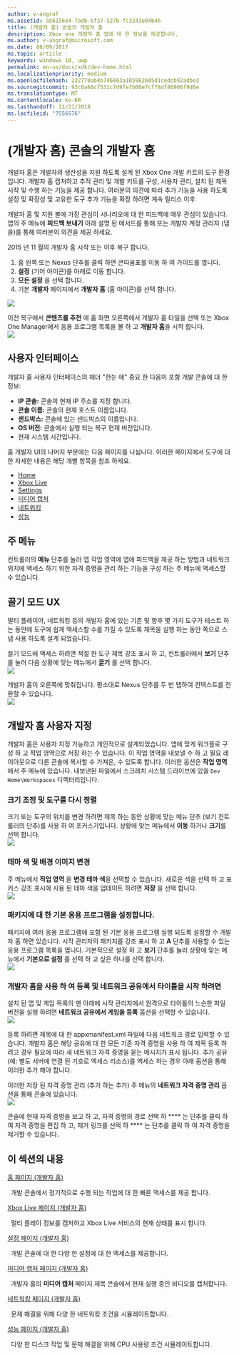 ```yaml
---
author: v-angraf
ms.assetid: a56156e4-7adb-bf37-527b-fc3243e04b46
title: (개발자 홈) 콘솔의 개발자 홈
description: Xbox one 개발자 홈 앱에 대 한 정보를 제공합니다.
ms.author: v-angraf@microsoft.com
ms.date: 08/09/2017
ms.topic: article
keywords: windows 10, uwp
permalink: en-us/docs/xdk/dev-home.html
ms.localizationpriority: medium
ms.openlocfilehash: 232770ab4b746663a105982605d1cedcb92adbe3
ms.sourcegitcommit: 93c0a60cf531c7d9fe7b00e7cf78df86906f9d6e
ms.translationtype: MT
ms.contentlocale: ko-KR
ms.lasthandoff: 11/21/2018
ms.locfileid: "7556576"
---
```

# <a name="developer-home-on-the-console-dev-home"></a>(개발자 홈) 콘솔의 개발자 홈
   
  
개발자 홈은 개발자의 생산성을 지원 하도록 설계 된 Xbox One 개발 키트의 도구 환경입니다. 개발자 홈 캡처하고 추적 관리 및 개발 키트를 구성, 사용자 관리, 설치 된 제목 시작 및 수행 하는 기능을 제공 합니다. 여러분의 의견에 따라 추가 기능을 사용 하도록 설정 및 확장성 및 고유한 도구 추가 기능을 확장 하려면 계속 릴리스 이후   
   
  
개발자 홈 및 지원 볼에 가장 관심이 시나리오에 대 한 피드백에 매우 관심이 있습니다. 앱의 주 메뉴에 **피드백 보내기** 아래 설명 된 메서드를 통해 또는 개발자 계정 관리자 (댐을)를 통해 여러분의 의견을 제공 하세요.   
   
  
2015 년 11 월의 개발자 홈 시작 또는 이후 복구 합니다.  
 
   1. 홈 왼쪽 또는 Nexus 단추를 클릭 하면 큰따옴표를 이동 하 여 가이드를 엽니다.  
   1. **설정** (기어 아이콘)를 아래로 이동 합니다.   
   1. **모든 설정** 을 선택 합니다.  
   1. 기본 **개발자** 페이지에서 **개발자 홈** (홈 아이콘)를 선택 합니다.   

 ![](images/dev_home_icons.png)   
  
이전 복구에서 **콘텐츠를 추천** 에 홈 화면 오른쪽에서 개발자 홈 타일을 선택 또는 Xbox One Manager에서 응용 프로그램 목록을 볼 하 고 **개발자 홈**을 시작 합니다.   
 ![](images/dev_home_1.png) 
<a id="ID4EBC"></a>

   

## <a name="user-interface"></a>사용자 인터페이스  
   
  
개발자 홈 사용자 인터페이스의 헤더 "한눈 에" 중요 한 다음이 포함 개발 콘솔에 대 한 정보:   
 
   *  **IP 콘솔:** 콘솔의 현재 IP 주소를 지정 합니다.   
   *  **콘솔 이름:** 콘솔의 현재 호스트 이름입니다.  
   *  **샌드박스:** 콘솔에 있는 샌드박스의 이름입니다.  
   *  **OS 버전:** 콘솔에서 실행 되는 복구 현재 버전입니다.
   *  현재 시스템 시간입니다.   

   
  
홈 개발자 UI의 나머지 부분에는 다음 페이지를 나뉩니다. 이러한 페이지에서 도구에 대 한 자세한 내용은 해당 개별 항목을 참조 하세요.   
 
   *  [Home](devhome-home.md)  
   *  [Xbox Live](devhome-live.md)  
   *  [Settings](devhome-settings.md)  
   *  [미디어 캡처](devhome-capture.md)  
   *  [네트워킹](devhome-networking.md)  
   *  [성능](devhome-performance.md)  

  
<a id="ID4EKE"></a>

   

## <a name="main-menu"></a>주 메뉴  
   
  
컨트롤러의 **메뉴** 단추를 눌러 앱 작업 영역에 앱에 피드백을 제공 하는 방법과 네트워크 위치에 액세스 하기 위한 자격 증명을 관리 하는 기능을 구성 하는 주 메뉴에 액세스할 수 있습니다.   
  
<a id="ID4EUE"></a>

   

## <a name="snap-mode-ux"></a>끌기 모드 UX  
   
  
멀티 플레이어, 네트워킹 등의 개발자 홈에 있는 기존 및 향후 몇 가지 도구가 테스트 하는 동안에 도구에 쉽게 액세스할 수를 가질 수 있도록 제목을 실행 하는 동안 쪽으로 스냅 사용 하도록 설계 되었습니다.   
   
  
끌기 모드에 액세스 하려면 적절 한 도구 제목 강조 표시 하 고, 컨트롤러에서 **보기** 단추를 눌러 다음 상황에 맞는 메뉴에서 **끌기** 를 선택 합니다.  
 ![](images/dev_home_4.png)   
  
개발자 홈이 오른쪽에 맞춰집니다. 평소대로 Nexus 단추를 두 번 탭하여 컨텍스트를 전환할 수 있습니다.  
 ![](images/dev_home_5.png)  
<a id="ID4EKF"></a>

   

## <a name="customizing-dev-home"></a>개발자 홈 사용자 지정  
   
  
개발자 홈은 사용자 지정 가능하고 개인적으로 설계되었습니다. 앱에 맞게 워크플로 구성 하 고 작업 영역으로 저장 하는 수 있습니다. 이 작업 영역을 내보낼 수 하 고 필요 레이아웃으로 다른 콘솔에 복사할 수 가져온, 수 있도록 합니다. 이러한 옵션은 **작업 영역**에서 주 메뉴에 있습니다. 내보낸된 파일에서 스크래치 시스템 드라이브에 있을 `Dev Home\Workspaces` 디렉터리입니다.   
 
<a id="ID4EVF"></a>

   

### <a name="resizing-and-reordering-tools"></a>크기 조정 및 도구를 다시 정렬  
   
  
크기 또는 도구의 위치를 변경 하려면 제목 하는 동안 상황에 맞는 메뉴 단추 (보기 컨트롤러의 단추)를 사용 하 여 포커스가입니다. 상황에 맞는 메뉴에서 **이동** 하거나 **크기**를 선택 합니다.   
 ![](images/dev_home_6.png)  
<a id="ID4EEG"></a>

   

### <a name="changing-theme-color-and-background-image"></a>테마 색 및 배경 이미지 변경  
   
  
주 메뉴에서 **작업 영역** 을 **변경 테마 색**을 선택할 수 있습니다. 새로운 색을 선택 하 고 포커스 강조 표시에 사용 된 테마 색을 업데이트 하려면 **저장** 을 선택 합니다.   
 ![](images/dev_home_7.png)  
<a id="ID4EVG"></a>

   

### <a name="setting-the-default-application-for-a-package"></a>패키지에 대 한 기본 응용 프로그램을 설정합니다.  
   
  
패키지에 여러 응용 프로그램에 포함 된 기본 응용 프로그램 실행 되도록 설정할 수 개발자 홈 하면 있습니다. 시작 관리자의 패키지를 강조 표시 하 고 **A** 단추를 사용할 수 있는 응용 프로그램 목록을 엽니다. 기본적으로 설정 하 고 **보기** 단추를 눌러 상황에 맞는 메뉴에서 **기본으로 설정** 를 선택 하 고 싶은 하나를 선택 합니다.   
 ![](images/dev_home_setdefault.png)  
<a id="ID4EGH"></a>

   

### <a name="using-dev-home-to-register-and-launch-titles-from-a-network-share"></a>개발자 홈을 사용 하 여 등록 및 네트워크 공유에서 타이틀을 시작 하려면  
   
  
설치 된 앱 및 게임 목록의 맨 아래에 시작 관리자에서 원격으로 타이틀의 느슨한 파일 버전을 실행 하려면 **네트워크 공유에서 게임을 등록** 옵션을 선택할 수 있습니다.   
 ![](images/dev_home_8.png)   
  
등록 하려면 제목에 대 한 appxmanifest.xml 파일에 다음 네트워크 경로 입력할 수 있습니다. 개발자 홈은 해당 공유에 대 한 모든 기존 자격 증명을 사용 하 여 제목 등록 하려고 경우 필요에 따라 새 네트워크 자격 증명을 묻는 메시지가 표시 됩니다. 추가 공유 (예: 별도 서버에 연결 된 기호로 액세스 리소스)를 액세스 하는 경우 아래 옵션을 통해 이러한 추가 해야 합니다.   
   
  
이러한 저장 된 자격 증명 관리 (추가 하는 추가) 주 메뉴의 **네트워크 자격 증명 관리** 옵션을 통해 콘솔에 있습니다.   
 ![](images/dev_home_9.png)   
  
콘솔에 현재 자격 증명을 보고 하 고, 자격 증명의 경로 선택 하 **** 는 단추를 클릭 하 여 자격 증명을 편집 하 고, 제거 링크를 선택 하 **** 는 단추를 클릭 하 여 자격 증명을 제거할 수 있습니다.   
   
<a id="ID4EGAAC"></a>

   

## <a name="in-this-section"></a>이 섹션의 내용  
  
[홈 페이지 (개발자 홈)](devhome-home.md)  


&nbsp;&nbsp;개발 콘솔에서 정기적으로 수행 되는 작업에 대 한 빠른 액세스를 제공 합니다. 
  
  
[Xbox Live 페이지 (개발자 홈)](devhome-live.md)  


&nbsp;&nbsp;멀티 플레이 정보를 캡처하고 Xbox Live 서비스의 현재 상태를 표시 합니다. 
  
  
[설정 페이지 (개발자 홈)](devhome-settings.md)  


&nbsp;&nbsp;개발 콘솔에 대 한 다양 한 설정에 대 한 액세스를 제공합니다. 
  
  
[미디어 캡처 페이지 (개발자 홈)](devhome-capture.md)  


&nbsp;&nbsp;개발자 홈의 **미디어 캡처** 페이지 제목 콘솔에서 현재 실행 중인 비디오를 캡처합니다. 
  
  
[네트워킹 페이지 (개발자 홈)](devhome-networking.md)  


&nbsp;&nbsp;문제 해결을 위해 다양 한 네트워킹 조건을 시뮬레이트합니다. 
  
  
[성능 페이지 (개발자 홈)](devhome-performance.md)  


&nbsp;&nbsp;다양 한 디스크 작업 및 문제 해결을 위해 CPU 사용량 조건 시뮬레이트합니다. 
 